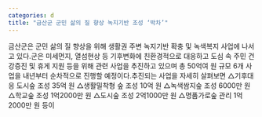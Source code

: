 ```yaml
---
categories: d
title: "금산군 군민 삶의 질 향상 녹지기반 조성 ‘박차’"
---
```

금산군은 군민 삶의 질 향상을 위해 생활권 주변 녹지기반 확충 및 녹색복지 사업에 나서고 있다.군은 미세먼지, 열섬현상 등 기후변화에 친환경적으로 대응하고 도심 속 주민 건강증진 및 휴게 지원 등을 위해 관련 사업을 추진하고 있으며 총 50억여 원 규모 6개 사업을 내년부터 순차적으로 진행할 예정이다.추진되는 사업을 자세히 살펴보면 △기후대응 도시숲 조성 35억 원 △생활밀착형 숲 조성 10억 원 △녹색쌈지숲 조성 6000만 원 △학교숲 조성 1억2000만 원 △도시숲 조성 2억1000만 원 △명품가로숲 관리 1억2000만 원 등이